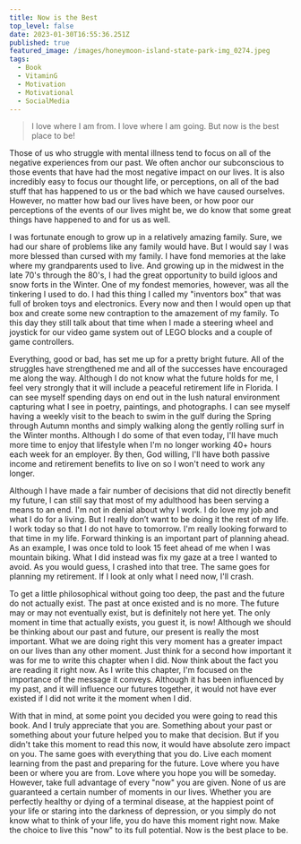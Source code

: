 ```yaml
---
title: Now is the Best
top_level: false
date: 2023-01-30T16:55:36.251Z
published: true
featured_image: /images/honeymoon-island-state-park-img_0274.jpeg
tags:
  - Book
  - VitaminG
  - Motivation
  - Motivational
  - SocialMedia
---
```

> I love where I am from. I love where I am going. But now is the best place to be!

Those of us who struggle with mental illness tend to focus on all of the negative experiences from our past. We often anchor our subconscious to those events that have had the most negative impact on our lives. It is also incredibly easy to focus our thought life, or perceptions, on all of the bad stuff that has happened to us or the bad which we have caused ourselves. However, no matter how bad our lives have been, or how poor our perceptions of the events of our lives might be, we do know that some great things have happened to and for us as well.

I was fortunate enough to grow up in a relatively amazing family. Sure, we had our share of problems like any family would have. But I would say I was more blessed than cursed with my family. I have fond memories at the lake where my grandparents used to live. And growing up in the midwest in the late 70's through the 80's, I had the great opportunity to build igloos and snow forts in the Winter. One of my fondest memories, however, was all the tinkering I used to do. I had this thing I called my "inventors box" that was full of broken toys and electronics. Every now and then I would open up that box and create some new contraption to the amazement of my family. To this day they still talk about that time when I made a steering wheel and joystick for our video game system out of LEGO blocks and a couple of game controllers.

Everything, good or bad, has set me up for a pretty bright future. All of the struggles have strengthened me and all of the successes have encouraged me along the way. Although I do not know what the future holds for me, I feel very strongly that it will include a peaceful retirement life in Florida. I can see myself spending days on end out in the lush natural environment capturing what I see in poetry, paintings, and photographs. I can see myself having a weekly visit to the beach to swim in the gulf during the Spring through Autumn months and simply walking along the gently rolling surf in the Winter months. Although I do some of that even today, I'll have much more time to enjoy that lifestyle when I'm no longer working 40+ hours each week for an employer. By then, God willing, I'll have both passive income and retirement benefits to live on so I won't need to work any longer.

Although I have made a fair number of decisions that did not directly benefit my future, I can still say that most of my adulthood has been serving a means to an end. I'm not in denial about why I work. I do love my job and what I do for a living. But I really don’t want to be doing it the rest of my life. I work today so that I do not have to tomorrow. I'm really looking forward to that time in my life. Forward thinking is an important part of planning ahead. As an example, I was once told to look 15 feet ahead of me when I was mountain biking. What I did instead was fix my gaze at a tree I wanted to avoid. As you would guess, I crashed into that tree. The same goes for planning my retirement. If I look at only what I need now, I'll crash.

To get a little philosophical without going too deep, the past and the future do not actually exist. The past at once existed and is no more. The future may or may not eventually exist, but is definitely not here yet. The only moment in time that actually exists, you guest it, is now! Although we should be thinking about our past and future, our present is really the most important. What we are doing right this very moment has a greater impact on our lives than any other moment. Just think for a second how important it was for me to write this chapter when I did. Now think about the fact you are reading it right now. As I write this chapter, I'm focused on the importance of the message it conveys. Although it has been influenced by my past, and it will influence our futures together, it would not have ever existed if I did not write it the moment when I did.

With that in mind, at some point you decided you were going to read this book. And I truly appreciate that you are. Something about your past or something about your future helped you to make that decision. But if you didn't take this moment to read this now, it would have absolute zero impact on you. The same goes with everything that you do. Live each moment learning from the past and preparing for the future. Love where you have been or where you are from. Love where you hope you will be someday. However, take full advantage of every "now" you are given. None of us are guaranteed a certain number of moments in our lives. Whether you are perfectly healthy or dying of a terminal disease, at the happiest point of your life or staring into the darkness of depression, or you simply do not know what to think of your life, you do have this moment right now. Make the choice to live this "now" to its full potential. Now is the best place to be.